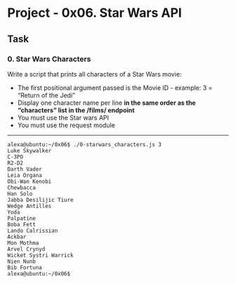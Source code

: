 # Project - 0x06. Star Wars API

## Task
### 0. Star Wars Characters

Write a script that prints all characters of a Star Wars movie:

- The first positional argument passed is the Movie ID - example: 3 = “Return of the Jedi”
- Display one character name per line **in the same order as the “characters” list in the /films/ endpoint**
- You must use the Star wars API
- You must use the request module
---
	alexa@ubuntu:~/0x06$ ./0-starwars_characters.js 3
	Luke Skywalker
	C-3PO
	R2-D2
	Darth Vader
	Leia Organa
	Obi-Wan Kenobi
	Chewbacca
	Han Solo
	Jabba Desilijic Tiure
	Wedge Antilles
	Yoda
	Palpatine
	Boba Fett
	Lando Calrissian
	Ackbar
	Mon Mothma
	Arvel Crynyd
	Wicket Systri Warrick
	Nien Nunb
	Bib Fortuna
	alexa@ubuntu:~/0x06$
